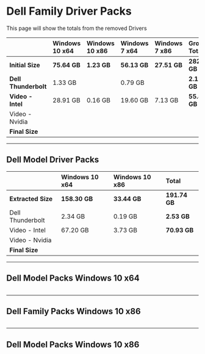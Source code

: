 # Dell Family Driver Packs

This page will show the totals from the removed Drivers

|  | **Windows 10 x64** | **Windows 10 x86** | **Windows 7 x64** | **Windows 7 x86** | **Group Totals** |
| :--- | :--- | :--- | :--- | :--- | :--- |
| **Initial Size** | **75.64 GB** | **1.23 GB** | **56.13 GB** | **27.51 GB** | **282.28 GB** |
| **Dell Thunderbolt** | 1.33 GB |  | 0.79 GB |  | **2.12 GB** |
| **Video - Intel** | 28.91 GB | 0.16 GB | 19.60 GB | 7.13 GB | **55.80 GB** |
| Video - Nvidia |  |  |  |  |  |
| **Final  Size** |  |  |  |  |  |

---

## Dell Model Driver Packs

|  | **Windows 10 x64** | **Windows 10 x86** | **Total** |
| :--- | :--- | :--- | :--- |
| **Extracted Size** | **158.30 GB** | **33.44 GB** | **191.74 GB** |
| Dell Thunderbolt | 2.34 GB | 0.19 GB | **2.53 GB** |
| Video - Intel | 67.20 GB | 3.73 GB | **70.93 GB** |
| Video - Nvidia |  |  |  |
| **Final Size** |  |  |  |

---

## Dell Model Packs Windows 10 x64

```

```

---

## Dell Family Packs Windows 10 x86

```

```

---

## Dell Model Packs Windows 10 x86

```

```




